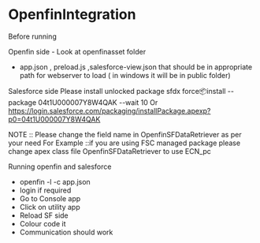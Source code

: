 # OpenfinIntegration
Before running 
 

Openfin side - Look at openfinasset folder 
  -  app.json , preload.js ,salesforce-view.json that should be in appropriate path for webserver to load ( in windows it will be in public folder) 
 
  
 Salesforce side 
  Please install unlocked package 
      sfdx force:package:install --package 04t1U000007Y8W4QAK --wait 10
  Or 
      https://login.salesforce.com/packaging/installPackage.apexp?p0=04t1U000007Y8W4QAK

NOTE ::  Please change the field name in OpenfinSFDataRetriever as per your need 
 For Example ::if you are using FSC managed package please change apex class file OpenfinSFDataRetriever to use ECN_pc 
  
  
Running openfin and salesforce
 - openfin  -l -c app.json
  - login if required 
   - Go to Console app 
   - Click on utility app
   - Reload SF side 
   - Colour code it 
   - Communication should work 
   
